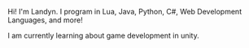 Hi! I'm Landyn. I program in Lua, Java, Python, C#, Web Development Languages, and more!

I am currently learning about game development in unity.
